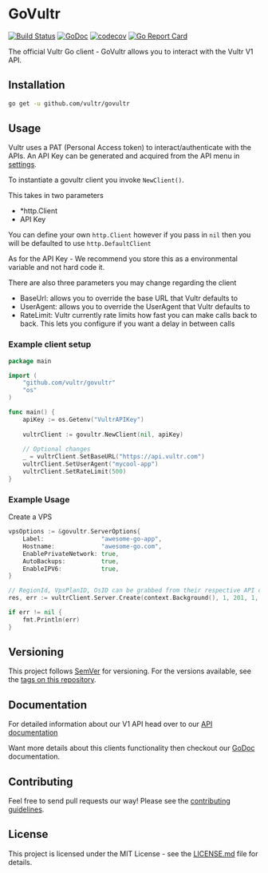 # GoVultr

[![Build Status](https://travis-ci.com/vultr/govultr.svg?token=AjUFpVAwGmwAec3be81A&branch=master)](https://travis-ci.com/vultr/govultr)
[![GoDoc](https://godoc.org/github.com/vultr/govultr?status.svg)](https://godoc.org/github.com/vultr/govultr)
[![codecov](https://codecov.io/gh/vultr/govultr/branch/master/graph/badge.svg?token=PDJXBc7Rci)](https://codecov.io/gh/vultr/govultr)
[![Go Report Card](https://goreportcard.com/badge/github.com/vultr/govultr)](https://goreportcard.com/report/github.com/vultr/govultr)

The official Vultr Go client - GoVultr allows you to interact with the Vultr V1 API.

## Installation
```sh 
go get -u github.com/vultr/govultr
```

## Usage

Vultr uses a PAT (Personal Access token) to interact/authenticate with the APIs. An API Key can be generated and acquired from the API menu in [settings](https://my.vultr.com/settings/#settingsapi).

To instantiate a govultr client you invoke `NewClient()`.
 
This takes in two parameters 
- *http.Client
- API Key  

You can define your own `http.Client` however if you pass in `nil` then you will be defaulted to use `http.DefaultClient`

As for the API Key - We recommend you store this as a environmental variable and not hard code it.


There are also three parameters you may change regarding the client
- BaseUrl: allows you to override the base URL that Vultr defaults to
- UserAgent: allows you to override the UserAgent that Vultr defaults to
- RateLimit: Vultr currently rate limits how fast you can make calls back to back. This lets you configure if you want a delay in between calls

### Example client setup 
```go
package main

import (
	"github.com/vultr/govultr"
	"os"
)

func main() {
	apiKey := os.Getenv("VultrAPIKey")
	
	vultrClient := govultr.NewClient(nil, apiKey)
	
	// Optional changes
	_ = vultrClient.SetBaseURL("https://api.vultr.com")
	vultrClient.SetUserAgent("mycool-app")
	vultrClient.SetRateLimit(500)
}
```

### Example Usage
Create a VPS
```go
vpsOptions := &govultr.ServerOptions{
	Label:                "awesome-go-app",
	Hostname:             "awesome-go.com",
	EnablePrivateNetwork: true,
	AutoBackups:          true,
	EnableIPV6:           true,
}

// RegionId, VpsPlanID, OsID can be grabbed from their respective API calls
res, err := vultrClient.Server.Create(context.Background(), 1, 201, 1, vpsOptions)

if err != nil {
	fmt.Println(err)
}
```


## Versioning
This project follows [SemVer](http://semver.org/) for versioning. For the versions available, see the [tags on this repository](https://github.com/vultr/govultr/tags).

## Documentation
For detailed information about our V1 API head over to our [API documentation](https://www.vultr.com/api/) 

Want more details about this clients functionality then checkout our [GoDoc](https://godoc.org/github.com/vultr/govultr) documentation.

## Contributing
Feel free to send pull requests our way! Please see the [contributing guidelines](CONTRIBUTING.md).

## License
This project is licensed under the MIT License - see the [LICENSE.md](LICENSE) file for details.

